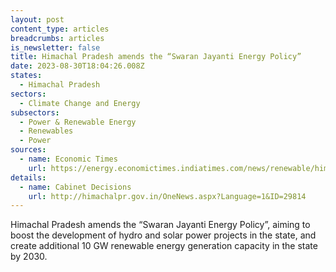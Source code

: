 ```yaml
---
layout: post
content_type: articles
breadcrumbs: articles
is_newsletter: false
title: Himachal Pradesh amends the “Swaran Jayanti Energy Policy”
date: 2023-08-30T18:04:26.008Z
states:
  - Himachal Pradesh
sectors:
  - Climate Change and Energy
subsectors:
  - Power & Renewable Energy
  - Renewables
  - Power
sources:
  - name: Economic Times
    url: https://energy.economictimes.indiatimes.com/news/renewable/himachal-cabinet-decides-to-amend-saran-jayanti-energy-policy/102960652
details:
  - name: Cabinet Decisions
    url: http://himachalpr.gov.in/OneNews.aspx?Language=1&ID=29814
---
```

Himachal Pradesh amends the “Swaran Jayanti Energy Policy”, aiming to boost the development of hydro and solar power projects in the state, and create additional 10 GW renewable energy generation capacity in the state by 2030.
